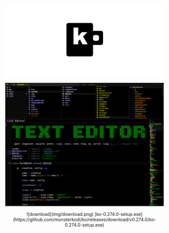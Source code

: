 
![ko](img/banner.png)

![ko274](img/ko274.png)

<center>
![download](img/download.png) 
[ko-0.274.0-setup.exe](https://github.com/monsterkodi/ko/releases/download/v0.274.0/ko-0.274.0-setup.exe)
</center>